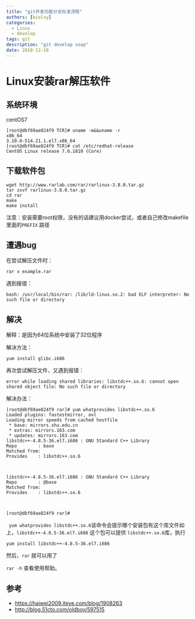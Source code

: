 ```yaml
---
title: "git开发功能分支标准流程"
authors: [biolxy]
categories:
  - Linux
  - develop
tags: git
description: "git develop soap"
date: 2018-12-18
---
```





# Linux安装rar解压软件

## 系统环境

centOS7

```shell
[root@dbf69ae824f9 TCR]# uname -m&&uname -r
x86_64
3.10.0-514.21.1.el7.x86_64
[root@dbf69ae824f9 TCR]# cat /etc/redhat-release
CentOS Linux release 7.6.1810 (Core)
```

## 下载软件包

```shell
wget http://www.rarlab.com/rar/rarlinux-3.8.0.tar.gz
tar zxvf rarlinux-3.8.0.tar.gz
cd rar
make
make install 
```

注意：安装需要root权限，没有的话建议用docker尝试，或者自己修改makefile里面的`PREFIX` 路径

## 遭遇bug

在尝试解压文件时：

```shell
rar x example.rar 
```

遇到报错：

```shell
bash: /usr/local/bin/rar: /lib/ld-linux.so.2: bad ELF interpreter: No such file or directory
```

## 解决

解释：是因为64位系统中安装了32位程序

解决方法：

```shell
yum install glibc.i686
```

再次尝试解压文件，又遇到报错：

```shell
error while loading shared libraries: libstdc++.so.6: cannot open shared object file: No such file or directory
```

解决办法：

```shell
[root@dbf69ae824f9 rar]# yum whatprovides libstdc++.so.6
Loaded plugins: fastestmirror, ovl
Loading mirror speeds from cached hostfile
 * base: mirrors.shu.edu.cn
 * extras: mirrors.163.com
 * updates: mirrors.163.com
libstdc++-4.8.5-36.el7.i686 : GNU Standard C++ Library
Repo        : base
Matched from:
Provides    : libstdc++.so.6



libstdc++-4.8.5-36.el7.i686 : GNU Standard C++ Library
Repo        : @base
Matched from:
Provides    : libstdc++.so.6



[root@dbf69ae824f9 rar]#
```

` yum whatprovides libstdc++.so.6`该命令会提示哪个安装包有这个库文件如上，`libstdc++-4.8.5-36.el7.i686` 这个包可以提供 `libstdc++.so.6`库，执行

```shell
yum install libstdc++-4.8.5-36.el7.i686
```

然后，`rar` 就可以用了

`rar -h` 查看使用帮助。

## 参考

- https://haiwei2009.iteye.com/blog/1908263
- http://blog.51cto.com/oldboy/597515